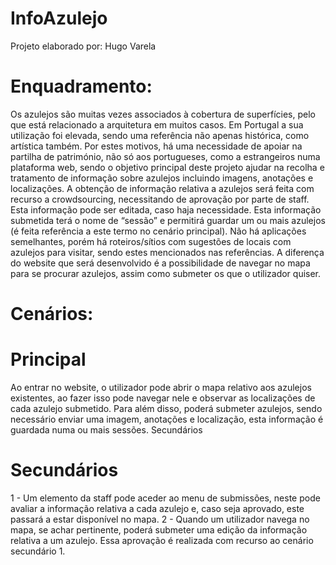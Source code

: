 # InfoAzulejo
Projeto elaborado por: Hugo Varela

# Enquadramento:
Os azulejos são muitas vezes associados à cobertura de superfícies, pelo que está relacionado a arquitetura em muitos casos. Em Portugal a sua utilização foi elevada, sendo uma referência não apenas histórica, como artística também. Por estes motivos, há uma necessidade de apoiar na partilha de património, não só aos portugueses, como a estrangeiros numa plataforma web, sendo o objetivo principal deste projeto ajudar na recolha e tratamento de informação sobre azulejos incluindo imagens, anotações e localizações.
A obtenção de informação relativa a azulejos será feita com recurso a crowdsourcing, necessitando de aprovação por parte de staff. Esta informação pode ser editada, caso haja necessidade. Esta informação submetida terá o nome de “sessão” e permitirá guardar um ou mais azulejos (é feita referência a este termo no cenário principal).
Não há aplicações semelhantes, porém há roteiros/sítios com sugestões de locais com azulejos para visitar, sendo estes mencionados nas referências. A diferença do website que será desenvolvido é a possibilidade de navegar no mapa para se procurar azulejos, assim como submeter os que o utilizador quiser.


# Cenários:
# Principal
   Ao entrar no website, o utilizador pode abrir o mapa relativo aos azulejos existentes, ao fazer isso pode navegar nele e observar as localizações de cada azulejo submetido. Para além disso, poderá submeter azulejos, sendo necessário enviar uma imagem, anotações e localização, esta informação é guardada numa ou mais sessões.
Secundários
# Secundários   
   1 - Um elemento da staff pode aceder ao menu de submissões, neste pode avaliar a informação relativa a cada azulejo e, caso seja aprovado, este passará a estar disponível no mapa.  2 - Quando um utilizador navega no mapa, se achar pertinente, poderá submeter uma edição da informação relativa a um azulejo. Essa aprovação é realizada com recurso ao cenário secundário 1.
